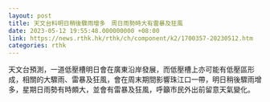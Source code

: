 ```yaml
---
layout: post
title: 天文台料明日稍後驟雨增多　周日雨勢時大有雷暴及狂風
date: 2023-05-12 19:55:48.000000000 +08:00
link: https://news.rthk.hk/rthk/ch/component/k2/1700357-20230512.htm
categories: rthk
---
```


天文台預測，一道低壓槽明日會在廣東沿岸發展，而低壓槽上亦可能有低壓區形成，相關的大驟雨、雷暴及狂風，會在周末期間影響珠江口一帶，明日稍後驟雨增多，星期日雨勢有時頗大，並會有雷暴及狂風，呼籲市民外出前留意天氣變化。

